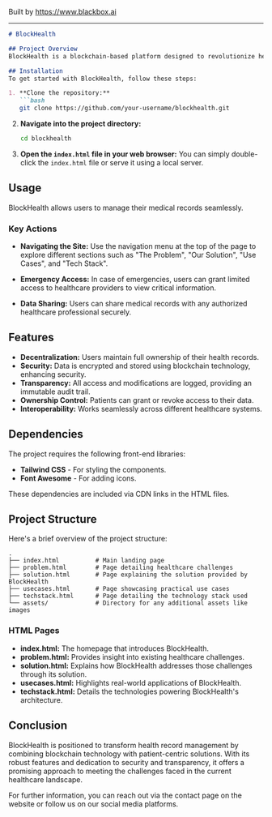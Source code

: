 
Built by https://www.blackbox.ai

---

```markdown
# BlockHealth

## Project Overview
BlockHealth is a blockchain-based platform designed to revolutionize health record management. It empowers patients with complete control over their medical data while ensuring security and transparency. By leveraging cutting-edge technology, BlockHealth addresses critical healthcare challenges such as data fragmentation, lack of patient ownership, and inadequate data security.

## Installation
To get started with BlockHealth, follow these steps:

1. **Clone the repository:**
   ```bash
   git clone https://github.com/your-username/blockhealth.git
   ```

2. **Navigate into the project directory:**
   ```bash
   cd blockhealth
   ```

3. **Open the `index.html` file in your web browser:**
   You can simply double-click the `index.html` file or serve it using a local server.

## Usage
BlockHealth allows users to manage their medical records seamlessly. 

### Key Actions
- **Navigating the Site:**
  Use the navigation menu at the top of the page to explore different sections such as "The Problem", "Our Solution", "Use Cases", and "Tech Stack".

- **Emergency Access:**
  In case of emergencies, users can grant limited access to healthcare providers to view critical information.

- **Data Sharing:**
  Users can share medical records with any authorized healthcare professional securely.

## Features
- **Decentralization:** Users maintain full ownership of their health records.
- **Security:** Data is encrypted and stored using blockchain technology, enhancing security.
- **Transparency:** All access and modifications are logged, providing an immutable audit trail.
- **Ownership Control:** Patients can grant or revoke access to their data.
- **Interoperability:** Works seamlessly across different healthcare systems.

## Dependencies
The project requires the following front-end libraries:

- **Tailwind CSS** - For styling the components.
- **Font Awesome** - For adding icons.

These dependencies are included via CDN links in the HTML files.

## Project Structure
Here's a brief overview of the project structure:

```
.
├── index.html          # Main landing page
├── problem.html        # Page detailing healthcare challenges
├── solution.html       # Page explaining the solution provided by BlockHealth
├── usecases.html       # Page showcasing practical use cases
├── techstack.html      # Page detailing the technology stack used
└── assets/             # Directory for any additional assets like images
```

### HTML Pages
- **index.html:** The homepage that introduces BlockHealth.
- **problem.html:** Provides insight into existing healthcare challenges.
- **solution.html:** Explains how BlockHealth addresses those challenges through its solution.
- **usecases.html:** Highlights real-world applications of BlockHealth.
- **techstack.html:** Details the technologies powering BlockHealth's architecture.

## Conclusion
BlockHealth is positioned to transform health record management by combining blockchain technology with patient-centric solutions. With its robust features and dedication to security and transparency, it offers a promising approach to meeting the challenges faced in the current healthcare landscape.

For further information, you can reach out via the contact page on the website or follow us on our social media platforms.
```